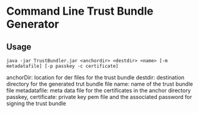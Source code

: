 
# Command Line Trust Bundle Generator


## Usage

	java -jar TrustBundler.jar <anchordir> <destdir> <name> [-m metadatafile] [-p passkey -c certificate]

anchorDir: location for der files for the trust bundle
destdir: destination directory for the generated trut bundle file
name: name of the trust bundle file
metadatafile: meta data file for the certificates in the anchor directory
passkey, certificate: private key pem file and the associated password for signing the trust bundle
